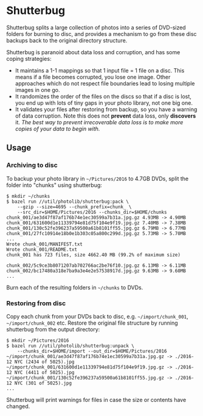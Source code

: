 # Shutterbug

Shutterbug splits a large collection of photos into a series of DVD-sized
folders for burning to disc, and provides a mechanism to go from these disc
backups back to the original directory structure.

Shutterbug is paranoid about data loss and corruption, and has some coping
strategies:

* It maintains a 1-1 mappings so that 1 input file = 1 file on a disc. This
  means if a file becomes corrupted, you lose one image. Other approaches which
  do not respect file boundaries lead to losing multiple images in one go.
* It randomizes the order of the files on the discs so that if a disc is lost,
  you end up with lots of tiny gaps in your photo library, not one big one.
* It validates your files after restoring from backup, so you have a warning of
  data corruption. Note this does not **prevent** data loss, only **discovers**
  it. *The best way to prevent irrecoverable data loss is to make more copies of
  your data to begin with.*


## Usage


### Archiving to disc

To backup your photo library in `~/Pictures/2016` to 4.7GB DVDs, split the 
folder into "chunks" using shutterbug:

```
$ mkdir ~/chunks
$ bazel run //util/photolib/shutterbug:pack \
    --gzip --size=4695 --chunk_prefix=chunk_ \
    --src_dir=$HOME/Pictures/2016 --chunks_dir=$HOME/chunks
chunk_001/ae3d47f87af176b74e1ec30599a7b31a.jpg.gz 4.93MB -> 4.90MB
chunk_001/631600d1e11339794e81d75f104e9f19.jpg.gz 7.40MB -> 7.38MB
chunk_001/130c52fe396237a59500a61b8101ff55.jpg.gz 6.79MB -> 6.77MB
chunk_001/27fc10914e18b0e1b303c05a800c299d.jpg.gz 5.73MB -> 5.70MB
...
Wrote chunk_001/MANIFEST.txt
Wrote chunk_001/README.txt
chunk_001 has 723 files, size 4662.40 MB (99.2% of maximum size)

chunk_002/5c9ce3b8071207ab702766ac2be76f10.jpg.gz 6.13MB -> 6.11MB
chunk_002/bc17480a318e7ba9a3e4e2e57538917d.jpg.gz 9.63MB -> 9.60MB
...
```

Burn each of the resulting folders in `~/chunks` to DVDs.


### Restoring from disc

Copy each chunk from your DVDs back to disc, e.g. `~/import/chunk_001`,
`~/import/chunk_002` etc. Restore the original file structure by running
shutterbug from the output directory:

```
$ mkdir ~/Pictures/2016
$ bazel run //util/photolib/shutterbug:unpack \
    --chunks_dir=$HOME/import --out_dir=$HOME/Pictures/2016
~/import/chunk_001/ae3d47f87af176b74e1ec30599a7b31a.jpg.gz -> ./2016-12 NYC (2434 of 5025).jpg
~/import/chunk_001/631600d1e11339794e81d75f104e9f19.jpg.gz -> ./2016-12 NYC (4411 of 5025).jpg
~/import/chunk_001/130c52fe396237a59500a61b8101ff55.jpg.gz -> ./2016-12 NYC (301 of 5025).jpg
...
```

Shutterbug will print warnings for files in case the size or contents have
changed.
